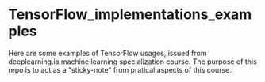 # TensorFlow_implementations_examples

Here are some examples of TensorFlow usages, issued from deeplearning.ia machine learning specialization course.
The purpose of this repo is to act as a "sticky-note" from pratical aspects of this course.
